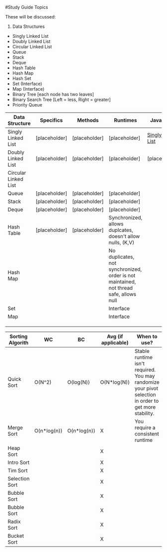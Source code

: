#Study Guide Topics

These will be discussed:

1. Data Structures
  * Singly Linked List
  * Doubly Linked List
  * Circular Linked List
  * Queue
  * Stack
  * Deque
  * Hash Table
  * Hash Map
  * Hash Set
  * Set (Interface)
  * Map (Interface)
  * Binary Tree [each node has two leaves]
  * Binary Search Tree [Left = less, Right = greater]
  * Priority Queue

Data Structure | Specifics | Methods |  Runtimes | Java Code
--- | --- | --- | ---| --
Singly Linked List  | [placeholder] | [placeholder] | [placeholder] | <a href = " https://github.com/ChristianCSE/MyStructures/tree/master/src/LinkedLists/LinkedList"> Singly Linked List</a>
Doubly Linked List| [placeholder] | [placeholder] | [placeholder] | [placeholder]
Circular Linked List  |    |    |   |
Queue| [placeholder] | [placeholder] | [placeholder] |          |
Stack| [placeholder] | [placeholder] | [placeholder]   |          |
Deque| [placeholder] | [placeholder] | [placeholder]  |          |
Hash Table| [placeholder] | [placeholder] | Synchronized, allows duplcates, doesn't allow nulls, (K,V)  |           |
 Hash Map |    |    | No duplicates, not synchronized, order is not maintained, not thread safe, allows null |            |
Set |    |    | Interface |           |
 Map |    |    | Interface |          |
 |    |    |  |          |
 |    |    |  |          |
 |    |    |  |          |


Sorting  Algorith | WC | BC | Avg (if applicable)| When to use?
--- | --- | --- | --- | ---
Quick Sort | O(N^2) | O(log(N)) | O(N*log(N))| Stable runtime isn't required. You may randomize your pivot selection in order to get more stability.
Merge Sort|O(n*log(n))| O(n*log(n))|X| You require a consistent runtime
Heap Sort| | | X|
Intro Sort| | | X|
Tim Sort| | | X|
Selection Sort| | | X|
Bubble Sort| | | X|
Bubble Sort| | | X|
Radix Sort| | | X|
Bucket Sort| | | X|


